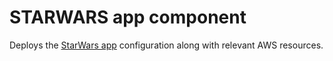 # STARWARS app component

Deploys the [StarWars app](https://github.com/sebolabs/eks-tf-gitops-k8s/starwars) configuration along with relevant AWS resources.
